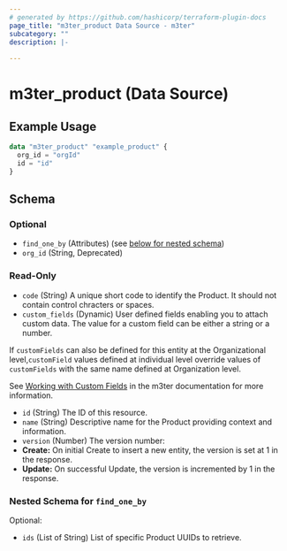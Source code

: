 ```yaml
---
# generated by https://github.com/hashicorp/terraform-plugin-docs
page_title: "m3ter_product Data Source - m3ter"
subcategory: ""
description: |-
  
---
```


# m3ter_product (Data Source)



## Example Usage

```terraform
data "m3ter_product" "example_product" {
  org_id = "orgId"
  id = "id"
}
```

<!-- schema generated by tfplugindocs -->
## Schema

### Optional

- `find_one_by` (Attributes) (see [below for nested schema](#nestedatt--find_one_by))
- `org_id` (String, Deprecated)

### Read-Only

- `code` (String) A unique short code to identify the Product. It should not contain control chracters or spaces.
- `custom_fields` (Dynamic) User defined fields enabling you to attach custom data. The value for a custom field can be either a string or a number.

If `customFields` can also be defined for this entity at the Organizational level,`customField` values defined at individual level override values of `customFields` with the same name defined at Organization level.

See [Working with Custom Fields](https://www.m3ter.com/docs/guides/creating-and-managing-products/working-with-custom-fields) in the m3ter documentation for more information.
- `id` (String) The ID of this resource.
- `name` (String) Descriptive name for the Product providing context and information.
- `version` (Number) The version number:
- **Create:** On initial Create to insert a new entity, the version is set at 1 in the response.
- **Update:** On successful Update, the version is incremented by 1 in the response.

<a id="nestedatt--find_one_by"></a>
### Nested Schema for `find_one_by`

Optional:

- `ids` (List of String) List of specific Product UUIDs to retrieve.
